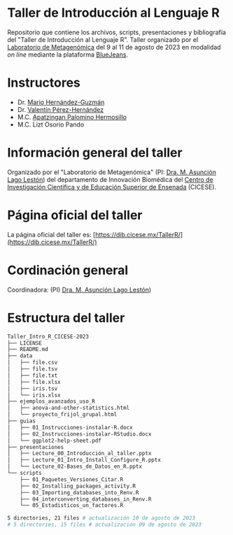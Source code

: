 # Taller de Introducción al Lenguaje R

Repositorio que contiene los archivos, scripts, presentaciones y bibliografía del "Taller de Introducción al Lenguaje R". 
Taller organizado por el [Laboratorio de Metagenómica](https://www.metagenomics-cicese.net/grupo) del 9 al 11 de agosto de 2023 en modalidad _on line_ mediante la plataforma [BlueJeans](https://www.bluejeans.com/es/descargas).

# Instructores

- Dr. [Mario Hernández-Guzmán](https://www.researchgate.net/profile/Mario-Hernandez-Guzman)
- Dr. [Valentín Pérez-Hernández](https://www.researchgate.net/profile/Valentin-Perez-Hernandez-2)
- M.C. [Apatzingan Palomino Hermosillo](https://www.researchgate.net/profile/Yolotzin-Apatzingan-Hermosillo)
- M.C. Lizt Osorio Pando 

# Información general del taller
Organizado por el "Laboratorio de Metagenómica" (PI: [Dra. M. Asunción Lago Lestón](https://usuario.cicese.mx/~alago/)) del departamento de Innovación Biomédica del [Centro de Investigación Científica y de Educación Superior de Ensenada](https://www.cicese.edu.mx/) (CICESE).

# Página oficial del taller
La página oficial del taller es: [https://dib.cicese.mx/TallerR/](https://dib.cicese.mx/TallerR/)


# Cordinación general

Coordinadora: (PI) [Dra. M. Asunción Lago Lestón](https://usuario.cicese.mx/~alago/))


# Estructura del taller

```bash
Taller_Intro_R_CICESE-2023
├── LICENSE
├── README.md
├── data
│   ├── file.csv
│   ├── file.tsv
│   ├── file.txt
│   ├── file.xlsx
│   ├── iris.tsv
│   └── iris.xlsx
├── ejemplos_avanzados_uso_R
│   ├── anova-and-other-statistics.html
│   └── proyecto_frijol_grupal.html
├── guias
│   ├── 01_Instrucciones-instalar-R.docx
│   ├── 02_Instrucciones-instalar-RStudio.docx
│   └── ggplot2-help-sheet.pdf
├── presentaciones
│   ├── Lecture_00_Introducción_al_taller.pptx
│   ├── Lecture_01_Intro_Install_Configure_R.pptx
│   └── Lecture_02-Bases_de_Datos_en_R.pptx
└── scripts
    ├── 01_Paquetes_Versiones_Citar.R
    ├── 02_Installing_packages_activity.R
    ├── 03_Importing_databases_into_Renv.R
    ├── 04_interconverting_databases_in_Renv.R
    └── 05_Estadisticos_un_factores.R

5 directories, 21 files # actualización 10 de agosto de 2023
# 5 directories, 15 files # actualización 09 de agosto de 2023
```